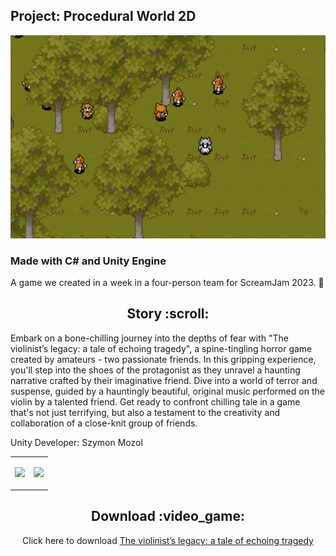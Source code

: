 ## Project: Procedural World 2D
<p align="center"><img src="https://github.com/Mozikr/Procedural_World_2D/blob/d8af1c765fa337fbdfd6373b01f88a0d6cba9ac8/Image/preview_01.PNG"/></p>

### Made with C# and Unity Engine

A game we created in a week in a four-person team for ScreamJam 2023. :ghost:

<h2 align="center">Story :scroll: </h2>
<p>Embark on a bone-chilling journey into the depths of fear with "The violinist’s legacy: a tale of echoing tragedy", a spine-tingling horror game created by amateurs - two passionate friends. In this gripping experience, you'll step into the shoes of the protagonist as they unravel a haunting narrative crafted by their imaginative friend. Dive into a world of terror and suspense, guided by a hauntingly beautiful, original music performed on the violin by a talented friend. Get ready to confront chilling tale in a game that's not just terrifying, but also a testament to the creativity and collaboration of a close-knit group of friends.
</p>
<p>Unity Developer: Szymon Mozol</p>

<table>
<tr>
    <td><p align="center"><img src="Image/preview_gif_01.gif"/></p></td>
    <td><p align="center"><img src="Image/preview_gif_02.gif"/></p></td>
</tr>
</table>

<h2 align="center">Download :video_game: </h2>
<p align="center">
    Click here to download <a href="https://mozikr.itch.io/the-violonist">The violinist’s legacy: a tale of echoing tragedy</a>
</p>
